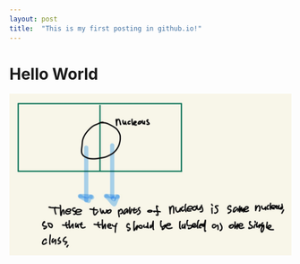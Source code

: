 ```yaml
---
layout: post
title:  "This is my first posting in github.io!"
---
```


# Hello World

![Note-2](../images/2022-05-07-first/Note-2.jpg)

